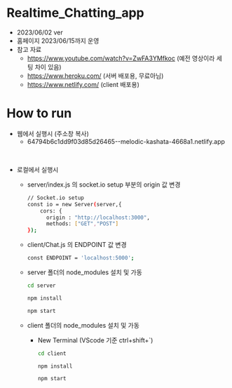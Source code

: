 # Realtime_Chatting_app

- 2023/06/02 ver
- 홈페이지 2023/06/15까지 운영
- 참고 자료
  - https://www.youtube.com/watch?v=ZwFA3YMfkoc (예전 영상이라 세팅 차이 있음)
  - https://www.heroku.com/ (서버 배포용, 무료아님)
  - https://www.netlify.com/ (client 배포용)

# **How to run**

- 웹에서 실행시 (주소창 복사)
  - 64794b6c1dd9f03d85d26465--melodic-kashata-4668a1.netlify.app

<br>

- 로컬에서 실행시
  - server/index.js 의 socket.io setup 부분의 origin 값 변경
    ```bash
    // Socket.io setup
    const io = new Server(server,{
        cors: {
          origin : "http://localhost:3000", 
          methods: ["GET","POST"]
    });
    ```
    
  - client/Chat.js 의 ENDPOINT 값 변경
    ```bash
    const ENDPOINT = 'localhost:5000';
    ```
    
  - server 폴더의 node_modules 설치 및 가동
    ```bash
    cd server
    ```
    ```bash
    npm install
    ```
    ```bash
    npm start
    ```
    
  - client 폴더의 node_modules 설치 및 가동
    - New Terminal (VScode 기준 ctrl+shift+`)
      ```bash
      cd client
      ```
      ```bash
      npm install
      ```
      ```bash
      npm start
      ```
